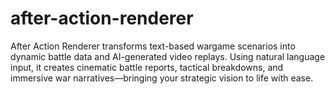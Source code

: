 # after-action-renderer
After Action Renderer transforms text-based wargame scenarios into dynamic battle data and AI-generated video replays. Using natural language input, it creates cinematic battle reports, tactical breakdowns, and immersive war narratives—bringing your strategic vision to life with ease.
